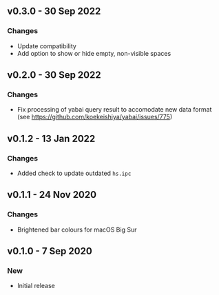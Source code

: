 ## v0.3.0 - 30 Sep 2022

### Changes

- Update compatibility
- Add option to show or hide empty, non-visible spaces

## v0.2.0 - 30 Sep 2022

### Changes

- Fix processing of yabai query result to accomodate new data format
  (see https://github.com/koekeishiya/yabai/issues/775)

## v0.1.2 - 13 Jan 2022

### Changes

- Added check to update outdated `hs.ipc`

## v0.1.1 - 24 Nov 2020

### Changes

- Brightened bar colours for macOS Big Sur

## v0.1.0 - 7 Sep 2020

### New

- Initial release
